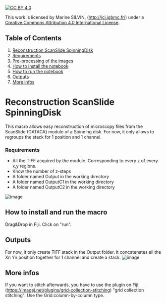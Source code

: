[![CC BY 4.0][cc-by-shield]][cc-by]

This work is licensed by Marine SILVIN, (http://ici.igbmc.fr/) under a
[Creative Commons Attribution 4.0 International License][cc-by].

[cc-by]: http://creativecommons.org/licenses/by/4.0/
[cc-by-image]: https://i.creativecommons.org/l/by/4.0/88x31.png
[cc-by-shield]: https://img.shields.io/badge/License-CC%20BY%204.0-lightgrey.svg


## Table of Contents
1. [Reconstruction ScanSlide SpinningDisk](#Reconstruction-ScanSlide-SpinningDisk)
2. [Requirements](#Requirements)
3. [Pre-processing of the images](#Pre-processing-of-the-images)
4. [How to install the notebook](#How-to-install-the-notebook)
5. [How to run the notebook](#How-to-run-the-notebook)
6. [Outputs](#Outputs)
7. [More infos](#More-infos)


# Reconstruction ScanSlide SpinningDisk
 This macro allows easy reconstruction of microscopy files from the ScanSlide (GATACA) module of a Spinning disk.
 For now, it only allows to regroups the stack for 1 position and 1 channel.

### Requirements
* All the TIFF acquired by the module. Corresponding to every z of every x,y regions.
* Know the number of z-steps
* A folder named Output in the working directory
* A folder named OutputC1 in the working directory
* A folder named OutputC2 in the working directory

![image](https://user-images.githubusercontent.com/60384924/157669109-7dd65def-6824-4d00-8950-c83f8b0fe854.png)

## How to install and run the macro
Drag&Drop in Fiji.
Click on "run".


## Outputs
For now, it only create TIFF stack in the Output folder. 
It concatenates all the Xn Yn position together for 1 channel and create a stack.
![image](https://user-images.githubusercontent.com/60384924/157669179-8bb590b7-e79b-4036-9210-c5482ca1a070.png)


## More infos
If you want to stitch afterwards, you have to use the plugin on Fiji (https://imagej.net/plugins/grid-collection-stitching) "grid collection stitching". Use the Grid:column-by-column type.
